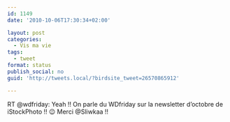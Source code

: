 ```yaml
---
id: 1149
date: '2010-10-06T17:30:34+02:00'

layout: post
categories:
  - Vis ma vie
tags:
  - tweet
format: status
publish_social: no
guid: 'http://tweets.local/?birdsite_tweet=26570865912'

---
```


RT @wdfriday: Yeah !! On parle du WDfriday sur la newsletter d’octobre de iStockPhoto !! 😉 Merci @Sliwkaa !!